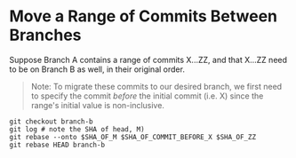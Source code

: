 # Move a Range of Commits Between Branches

Suppose Branch A contains a range of commits X...ZZ, and that X...ZZ need to be on Branch B as well, in their original order.

> Note: To migrate these commits to our desired branch, we first need to specify the commit _before_ the initial commit (i.e. X) since the range's initial value is non-inclusive.

```git
git checkout branch-b
git log # note the SHA of head, M)
git rebase --onto $SHA_OF_M $SHA_OF_COMMIT_BEFORE_X $SHA_OF_ZZ
git rebase HEAD branch-b
```
